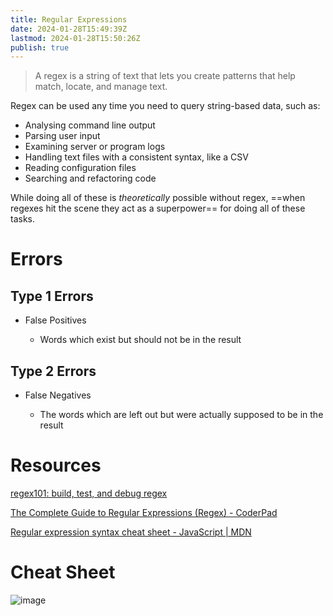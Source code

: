 ```yaml
---
title: Regular Expressions
date: 2024-01-28T15:49:39Z
lastmod: 2024-01-28T15:50:26Z
publish: true
---
```


> A regex is a string of text that lets you create patterns that help match, locate, and manage text.

Regex can be used any time you need to query string-based data, such as:

* Analysing command line output
* Parsing user input
* Examining server or program logs
* Handling text files with a consistent syntax, like a CSV
* Reading configuration files
* Searching and refactoring code

While doing all of these is *theoretically* possible without regex, ==when regexes hit the scene they act as a superpower== for doing all of these tasks.

# Errors

## Type 1 Errors

* False Positives

  * Words which exist but should not be in the result

## Type 2 Errors

* False Negatives

  * The words which are left out but were actually supposed to be in the result

# Resources

[regex101: build, test, and debug regex](https://regex101.com/)

[The Complete Guide to Regular Expressions (Regex) - CoderPad](https://coderpad.io/blog/development/the-complete-guide-to-regular-expressions-regex/)

[Regular expression syntax cheat sheet - JavaScript | MDN](https://developer.mozilla.org/en-US/docs/Web/JavaScript/Guide/Regular_expressions/Cheatsheet)

# Cheat Sheet

​![image](image-20240124214236-zsic0ow.png)​

‍
